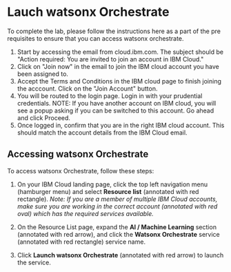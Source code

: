 # Lauch watsonx Orchestrate

To complete the lab, please follow the instructions here as a part of the pre requisites to ensure that you can access watsonx orchestrate.

1. Start by accessing the email from cloud.ibm.com. The subject should be "Action required: You are invited to join an account in IBM Cloud."
2. Click on "Join now" in the email to join the IBM cloud account you have been assigned to. 
3. Accept the Terms and Conditions in the IBM cloud page to finish joining the acccount. Click on the "Join Account" button. 
4. You will be routed to the login page. Login in with your prudential credentials. 
  NOTE: If you have another account on IBM cloud, you will see a popup asking if you can be switched to this account. Go ahead and click Proceed. 
5. Once logged in, confirm that you are in the right IBM cloud account. This should match the account details from the IBM Cloud email. 

## Accessing watsonx Orchestrate
To access watsonx Orchestrate, follow these steps:

1. On your IBM Cloud landing page, click the top left navigation menu (hamburger menu) and select **Resource list** (annotated with red rectangle).
*Note: If you are a member of multiple IBM Cloud accounts, make sure you are working in the correct account (annotated with red oval) which has the required services available.*

2. On the Resource List page, expand the **AI / Machine Learning** section (annotated with red arrow), and click the **Watsonx Orchestrate** service (annotated with red rectangle) service name.

3. Click **Launch watsonx Orchestrate** (annotated with red arrow) to launch the service.
